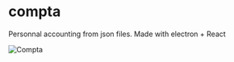 # compta
Personnal accounting from json files.
Made with electron + React

![Compta](http://www.guipss.com/static_content/compta1.jpg)
